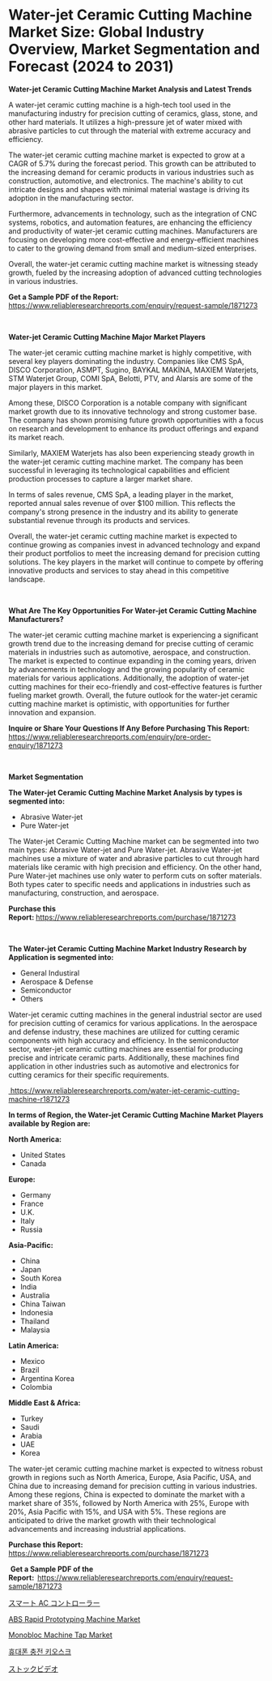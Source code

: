 <p><h1>Water-jet Ceramic Cutting Machine Market Size: Global Industry Overview, Market Segmentation and Forecast (2024 to 2031)</h1></p><p><strong>Water-jet Ceramic Cutting Machine Market Analysis and Latest Trends</strong></p>
<p><p>A water-jet ceramic cutting machine is a high-tech tool used in the manufacturing industry for precision cutting of ceramics, glass, stone, and other hard materials. It utilizes a high-pressure jet of water mixed with abrasive particles to cut through the material with extreme accuracy and efficiency.</p><p>The water-jet ceramic cutting machine market is expected to grow at a CAGR of 5.7% during the forecast period. This growth can be attributed to the increasing demand for ceramic products in various industries such as construction, automotive, and electronics. The machine's ability to cut intricate designs and shapes with minimal material wastage is driving its adoption in the manufacturing sector.</p><p>Furthermore, advancements in technology, such as the integration of CNC systems, robotics, and automation features, are enhancing the efficiency and productivity of water-jet ceramic cutting machines. Manufacturers are focusing on developing more cost-effective and energy-efficient machines to cater to the growing demand from small and medium-sized enterprises.</p><p>Overall, the water-jet ceramic cutting machine market is witnessing steady growth, fueled by the increasing adoption of advanced cutting technologies in various industries.</p></p>
<p><strong>Get a Sample PDF of the Report:&nbsp;</strong> <a href="https://www.reliableresearchreports.com/enquiry/request-sample/1871273">https://www.reliableresearchreports.com/enquiry/request-sample/1871273</a></p>
<p>&nbsp;</p>
<p><strong>Water-jet Ceramic Cutting Machine Major Market Players</strong></p>
<p><p>The water-jet ceramic cutting machine market is highly competitive, with several key players dominating the industry. Companies like CMS SpA, DISCO Corporation, ASMPT, Sugino, BAYKAL MAKİNA, MAXIEM Waterjets, STM Waterjet Group, COMI SpA, Belotti, PTV, and Alarsis are some of the major players in this market.</p><p>Among these, DISCO Corporation is a notable company with significant market growth due to its innovative technology and strong customer base. The company has shown promising future growth opportunities with a focus on research and development to enhance its product offerings and expand its market reach.</p><p>Similarly, MAXIEM Waterjets has also been experiencing steady growth in the water-jet ceramic cutting machine market. The company has been successful in leveraging its technological capabilities and efficient production processes to capture a larger market share.</p><p>In terms of sales revenue, CMS SpA, a leading player in the market, reported annual sales revenue of over $100 million. This reflects the company's strong presence in the industry and its ability to generate substantial revenue through its products and services.</p><p>Overall, the water-jet ceramic cutting machine market is expected to continue growing as companies invest in advanced technology and expand their product portfolios to meet the increasing demand for precision cutting solutions. The key players in the market will continue to compete by offering innovative products and services to stay ahead in this competitive landscape.</p></p>
<p>&nbsp;</p>
<p><strong>What Are The Key Opportunities For Water-jet Ceramic Cutting Machine Manufacturers?</strong></p>
<p><p>The water-jet ceramic cutting machine market is experiencing a significant growth trend due to the increasing demand for precise cutting of ceramic materials in industries such as automotive, aerospace, and construction. The market is expected to continue expanding in the coming years, driven by advancements in technology and the growing popularity of ceramic materials for various applications. Additionally, the adoption of water-jet cutting machines for their eco-friendly and cost-effective features is further fueling market growth. Overall, the future outlook for the water-jet ceramic cutting machine market is optimistic, with opportunities for further innovation and expansion.</p></p>
<p><strong>Inquire or Share Your Questions If Any Before Purchasing This Report:</strong> <a href="https://www.reliableresearchreports.com/enquiry/pre-order-enquiry/1871273">https://www.reliableresearchreports.com/enquiry/pre-order-enquiry/1871273</a></p>
<p>&nbsp;</p>
<p><strong>Market Segmentation</strong></p>
<p><strong>The Water-jet Ceramic Cutting Machine Market Analysis by types is segmented into:</strong></p>
<p><ul><li>Abrasive Water-jet</li><li>Pure Water-jet</li></ul></p>
<p><p>The Water-jet Ceramic Cutting Machine market can be segmented into two main types: Abrasive Water-jet and Pure Water-jet. Abrasive Water-jet machines use a mixture of water and abrasive particles to cut through hard materials like ceramic with high precision and efficiency. On the other hand, Pure Water-jet machines use only water to perform cuts on softer materials. Both types cater to specific needs and applications in industries such as manufacturing, construction, and aerospace.</p></p>
<p><strong>Purchase this Report:&nbsp;</strong><a href="https://www.reliableresearchreports.com/purchase/1871273">https://www.reliableresearchreports.com/purchase/1871273</a></p>
<p>&nbsp;</p>
<p><strong>The Water-jet Ceramic Cutting Machine Market Industry Research by Application is segmented into:</strong></p>
<p><ul><li>General Industiral</li><li>Aerospace & Defense</li><li>Semiconductor</li><li>Others</li></ul></p>
<p><p>Water-jet ceramic cutting machines in the general industrial sector are used for precision cutting of ceramics for various applications. In the aerospace and defense industry, these machines are utilized for cutting ceramic components with high accuracy and efficiency. In the semiconductor sector, water-jet ceramic cutting machines are essential for producing precise and intricate ceramic parts. Additionally, these machines find application in other industries such as automotive and electronics for cutting ceramics for their specific requirements.</p></p>
<p><a href="https://www.reliableresearchreports.com/water-jet-ceramic-cutting-machine-r1871273">&nbsp;https://www.reliableresearchreports.com/water-jet-ceramic-cutting-machine-r1871273</a></p>
<p><strong>In terms of Region, the Water-jet Ceramic Cutting Machine Market Players available by Region are:</strong></p>
<p>
    <p> <strong> North America: </strong>
        <ul>
            <li>United States</li>
            <li>Canada</li>
        </ul>
        </p> 
    <p> <strong> Europe: </strong>
        <ul>
            <li>Germany</li>
            <li>France</li>
            <li>U.K.</li>
            <li>Italy</li>
            <li>Russia</li>
        </ul>
        </p> 
    <p> <strong> Asia-Pacific: </strong>
        <ul>
            <li>China</li>
            <li>Japan</li>
            <li>South Korea</li>
            <li>India</li>
            <li>Australia</li>
            <li>China Taiwan</li>
            <li>Indonesia</li>
            <li>Thailand</li>
            <li>Malaysia</li>
        </ul>
        </p> 
    <p> <strong> Latin America: </strong>
        <ul>
            <li>Mexico</li>
            <li>Brazil</li>
            <li>Argentina Korea</li>
            <li>Colombia</li>
        </ul>
        </p> 
    <p> <strong> Middle East & Africa: </strong>
        <ul>
            <li>Turkey</li>
            <li>Saudi</li>
            <li>Arabia</li>
            <li>UAE</li>
            <li>Korea</li>
        </ul>
    </p>
    </p>
<p><p>The water-jet ceramic cutting machine market is expected to witness robust growth in regions such as North America, Europe, Asia Pacific, USA, and China due to increasing demand for precision cutting in various industries. Among these regions, China is expected to dominate the market with a market share of 35%, followed by North America with 25%, Europe with 20%, Asia Pacific with 15%, and USA with 5%. These regions are anticipated to drive the market growth with their technological advancements and increasing industrial applications.</p></p>
<p><strong>Purchase this Report: </strong><a href="https://www.reliableresearchreports.com/purchase/1871273">https://www.reliableresearchreports.com/purchase/1871273</a></p>
<p>&nbsp;<strong>Get a Sample PDF of the Report:&nbsp;&nbsp;</strong><a href="https://www.reliableresearchreports.com/enquiry/request-sample/1871273">https://www.reliableresearchreports.com/enquiry/request-sample/1871273</a></p>
<p><strong></strong></p>
<p><p><a href="https://github.com/RudySimonis2023/Market-Research-Report-List-1/blob/main/212065943536.md">スマート AC コントローラー</a></p><p><a href="https://github.com/Glendatilghmankmgz0rbhwpy/Market-Research-Report-List-2/blob/main/abs-rapid-prototyping-machine-market.md">ABS Rapid Prototyping Machine Market</a></p><p><a href="https://github.com/dx0328/Market-Research-Report-List-2/blob/main/monobloc-machine-tap-market.md">Monobloc Machine Tap Market</a></p><p><a href="https://github.com/fernandotryO5lson96765/Market-Research-Report-List-1/blob/main/843505740036.md">휴대폰 충전 키오스크</a></p><p><a href="https://github.com/mm14022023/Market-Research-Report-List-1/blob/main/721426243535.md">ストックビデオ</a></p></p>